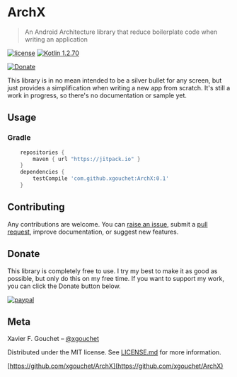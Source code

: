 
# ArchX


> An Android Architecture library that reduce boilerplate code when writing an application

[![license](https://img.shields.io/github/license/mashape/apistatus.svg)](https://opensource.org/licenses/MIT)
[![Kotlin 1.2.70](https://img.shields.io/badge/Kotlin-1.2.70-blue.svg)](http://kotlinlang.org)

[![Donate](https://img.shields.io/badge/Donate-PayPal-green.svg)](https://paypal.me/xaviergouchet)

This library is in no mean intended to be a silver bullet for any screen, but just provides a simplification when writing a new app from scratch. It's still a work in progress, so there's no documentation or sample yet.

## Usage

### Gradle

```groovy
    repositories {
        maven { url "https://jitpack.io" }
    }
    dependencies {
        testCompile 'com.github.xgouchet:ArchX:0.1'
    }
```

## Contributing

Any contributions are welcome. You can [raise an issue](https://github.com/xgouchet/ArchX/issues/new), submit a [pull request](https://github.com/xgouchet/ArchX/pulls), improve documentation, or suggest new features. 

## Donate

This library is completely free to use. I try my best to make it as good as possible, but only do this on my free time. If you want to support my work, you can click the Donate button below.

[![paypal](https://www.paypalobjects.com/en_US/i/btn/btn_donateCC_LG.gif)](https://paypal.me/xaviergouchet)


## Meta

Xavier F. Gouchet – [@xgouchet](https://twitter.com/xgouchet)

Distributed under the MIT license. See [LICENSE.md](LICENSE.md) for more information.

[https://github.com/xgouchet/ArchX](https://github.com/xgouchet/ArchX)
